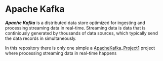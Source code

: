 # Apache Kafka
***Apache Kafka*** is a distributed data store optimized for ingesting and processing streaming data in real-time.
Streaming data is data that is continiously generated by thousands of data sources, which typically send the data records in simultaneously.

In this repository there is only one simple a [ApacheKafka_Project1](https://github.com/Longwinter93/ApacheKafka_Projects/tree/main/ApacheKafka_Project1) project where processing streaming data in real-time happens

